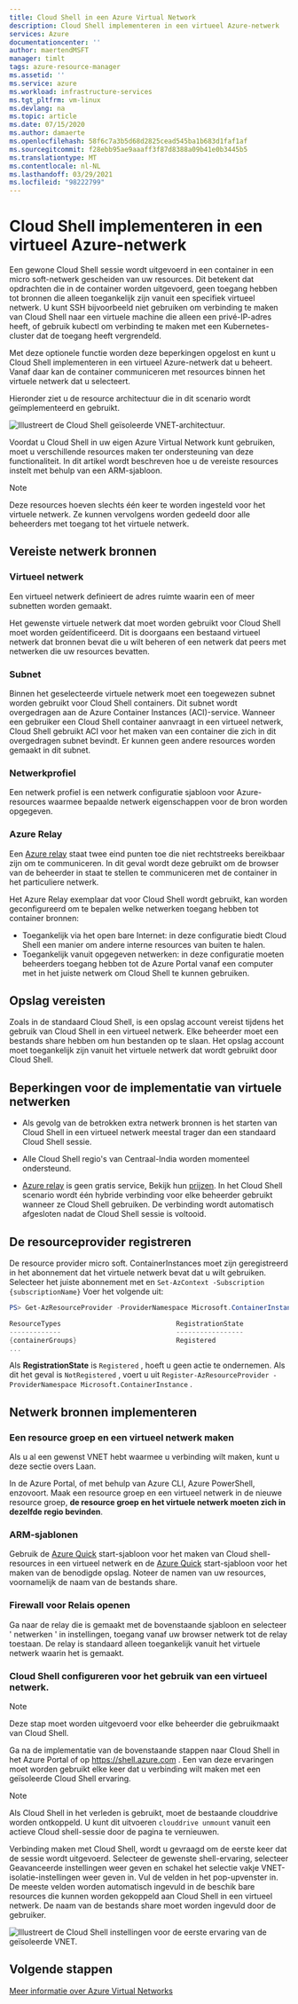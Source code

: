 ```yaml
---
title: Cloud Shell in een Azure Virtual Network
description: Cloud Shell implementeren in een virtueel Azure-netwerk
services: Azure
documentationcenter: ''
author: maertendMSFT
manager: timlt
tags: azure-resource-manager
ms.assetid: ''
ms.service: azure
ms.workload: infrastructure-services
ms.tgt_pltfrm: vm-linux
ms.devlang: na
ms.topic: article
ms.date: 07/15/2020
ms.author: damaerte
ms.openlocfilehash: 58f6c7a3b5d68d2825cead545ba1b683d1faf1af
ms.sourcegitcommit: f28ebb95ae9aaaff3f87d8388a09b41e0b3445b5
ms.translationtype: MT
ms.contentlocale: nl-NL
ms.lasthandoff: 03/29/2021
ms.locfileid: "98222799"
---
```

# <a name="deploy-cloud-shell-into-an-azure-virtual-network"></a>Cloud Shell implementeren in een virtueel Azure-netwerk

Een gewone Cloud Shell sessie wordt uitgevoerd in een container in een micro soft-netwerk gescheiden van uw resources. Dit betekent dat opdrachten die in de container worden uitgevoerd, geen toegang hebben tot bronnen die alleen toegankelijk zijn vanuit een specifiek virtueel netwerk. U kunt SSH bijvoorbeeld niet gebruiken om verbinding te maken van Cloud Shell naar een virtuele machine die alleen een privé-IP-adres heeft, of gebruik kubectl om verbinding te maken met een Kubernetes-cluster dat de toegang heeft vergrendeld. 

Met deze optionele functie worden deze beperkingen opgelost en kunt u Cloud Shell implementeren in een virtueel Azure-netwerk dat u beheert. Vanaf daar kan de container communiceren met resources binnen het virtuele netwerk dat u selecteert.  

Hieronder ziet u de resource architectuur die in dit scenario wordt geïmplementeerd en gebruikt.

![Illustreert de Cloud Shell geïsoleerde VNET-architectuur.](media/private-vnet/data-diagram.png)

Voordat u Cloud Shell in uw eigen Azure Virtual Network kunt gebruiken, moet u verschillende resources maken ter ondersteuning van deze functionaliteit. In dit artikel wordt beschreven hoe u de vereiste resources instelt met behulp van een ARM-sjabloon.

> [!NOTE]
> Deze resources hoeven slechts één keer te worden ingesteld voor het virtuele netwerk. Ze kunnen vervolgens worden gedeeld door alle beheerders met toegang tot het virtuele netwerk.

## <a name="required-network-resources"></a>Vereiste netwerk bronnen

### <a name="virtual-network"></a>Virtueel netwerk
Een virtueel netwerk definieert de adres ruimte waarin een of meer subnetten worden gemaakt.

Het gewenste virtuele netwerk dat moet worden gebruikt voor Cloud Shell moet worden geïdentificeerd. Dit is doorgaans een bestaand virtueel netwerk dat bronnen bevat die u wilt beheren of een netwerk dat peers met netwerken die uw resources bevatten.

### <a name="subnet"></a>Subnet
Binnen het geselecteerde virtuele netwerk moet een toegewezen subnet worden gebruikt voor Cloud Shell containers. Dit subnet wordt overgedragen aan de Azure Container Instances (ACI)-service.  Wanneer een gebruiker een Cloud Shell container aanvraagt in een virtueel netwerk, Cloud Shell gebruikt ACI voor het maken van een container die zich in dit overgedragen subnet bevindt.  Er kunnen geen andere resources worden gemaakt in dit subnet.

### <a name="network-profile"></a>Netwerkprofiel
Een netwerk profiel is een netwerk configuratie sjabloon voor Azure-resources waarmee bepaalde netwerk eigenschappen voor de bron worden opgegeven.

### <a name="azure-relay"></a>Azure Relay
Een [Azure relay](../azure-relay/relay-what-is-it.md) staat twee eind punten toe die niet rechtstreeks bereikbaar zijn om te communiceren. In dit geval wordt deze gebruikt om de browser van de beheerder in staat te stellen te communiceren met de container in het particuliere netwerk.

Het Azure Relay exemplaar dat voor Cloud Shell wordt gebruikt, kan worden geconfigureerd om te bepalen welke netwerken toegang hebben tot container bronnen: 
- Toegankelijk via het open bare Internet: in deze configuratie biedt Cloud Shell een manier om andere interne resources van buiten te halen. 
- Toegankelijk vanuit opgegeven netwerken: in deze configuratie moeten beheerders toegang hebben tot de Azure Portal vanaf een computer met in het juiste netwerk om Cloud Shell te kunnen gebruiken.

## <a name="storage-requirements"></a>Opslag vereisten
Zoals in de standaard Cloud Shell, is een opslag account vereist tijdens het gebruik van Cloud Shell in een virtueel netwerk. Elke beheerder moet een bestands share hebben om hun bestanden op te slaan.  Het opslag account moet toegankelijk zijn vanuit het virtuele netwerk dat wordt gebruikt door Cloud Shell. 

## <a name="virtual-network-deployment-limitations"></a>Beperkingen voor de implementatie van virtuele netwerken
* Als gevolg van de betrokken extra netwerk bronnen is het starten van Cloud Shell in een virtueel netwerk meestal trager dan een standaard Cloud Shell sessie.

* Alle Cloud Shell regio's van Centraal-India worden momenteel ondersteund. 

* [Azure relay](../azure-relay/relay-what-is-it.md) is geen gratis service, Bekijk hun [prijzen](https://azure.microsoft.com/pricing/details/service-bus/). In het Cloud Shell scenario wordt één hybride verbinding voor elke beheerder gebruikt wanneer ze Cloud Shell gebruiken. De verbinding wordt automatisch afgesloten nadat de Cloud Shell sessie is voltooid.

## <a name="register-the-resource-provider"></a>De resourceprovider registreren

De resource provider micro soft. ContainerInstances moet zijn geregistreerd in het abonnement dat het virtuele netwerk bevat dat u wilt gebruiken. Selecteer het juiste abonnement met en `Set-AzContext -Subscription {subscriptionName}` Voer het volgende uit:

```powershell
PS> Get-AzResourceProvider -ProviderNamespace Microsoft.ContainerInstance | select ResourceTypes,RegistrationState

ResourceTypes                             RegistrationState
-------------                             -----------------
{containerGroups}                         Registered
...
```

Als **RegistrationState** is `Registered` , hoeft u geen actie te ondernemen. Als dit het geval is `NotRegistered` , voert u uit `Register-AzResourceProvider -ProviderNamespace Microsoft.ContainerInstance` . 

## <a name="deploy-network-resources"></a>Netwerk bronnen implementeren
 
### <a name="create-a-resource-group-and-virtual-network"></a>Een resource groep en een virtueel netwerk maken
Als u al een gewenst VNET hebt waarmee u verbinding wilt maken, kunt u deze sectie overs Laan.

In de Azure Portal, of met behulp van Azure CLI, Azure PowerShell, enzovoort. Maak een resource groep en een virtueel netwerk in de nieuwe resource groep, **de resource groep en het virtuele netwerk moeten zich in dezelfde regio bevinden**.

### <a name="arm-templates"></a>ARM-sjablonen
Gebruik de [Azure Quick](https://aka.ms/cloudshell/docs/vnet/template) start-sjabloon voor het maken van Cloud shell-resources in een virtueel netwerk en de [Azure Quick](https://aka.ms/cloudshell/docs/vnet/template/storage) start-sjabloon voor het maken van de benodigde opslag. Noteer de namen van uw resources, voornamelijk de naam van de bestands share.

### <a name="open-relay-firewall"></a>Firewall voor Relais openen
Ga naar de relay die is gemaakt met de bovenstaande sjabloon en selecteer ' netwerken ' in instellingen, toegang vanaf uw browser netwerk tot de relay toestaan. De relay is standaard alleen toegankelijk vanuit het virtuele netwerk waarin het is gemaakt. 

### <a name="configuring-cloud-shell-to-use-a-virtual-network"></a>Cloud Shell configureren voor het gebruik van een virtueel netwerk.
> [!NOTE]
> Deze stap moet worden uitgevoerd voor elke beheerder die gebruikmaakt van Cloud Shell.

Ga na de implementatie van de bovenstaande stappen naar Cloud Shell in het Azure Portal of op https://shell.azure.com . Een van deze ervaringen moet worden gebruikt elke keer dat u verbinding wilt maken met een geïsoleerde Cloud Shell ervaring.

> [!NOTE]
> Als Cloud Shell in het verleden is gebruikt, moet de bestaande clouddrive worden ontkoppeld. U kunt dit uitvoeren `clouddrive unmount` vanuit een actieve Cloud shell-sessie door de pagina te vernieuwen.

Verbinding maken met Cloud Shell, wordt u gevraagd om de eerste keer dat de sessie wordt uitgevoerd. Selecteer de gewenste shell-ervaring, selecteer Geavanceerde instellingen weer geven en schakel het selectie vakje VNET-isolatie-instellingen weer geven in. Vul de velden in het pop-upvenster in.  De meeste velden worden automatisch ingevuld in de beschik bare resources die kunnen worden gekoppeld aan Cloud Shell in een virtueel netwerk.  De naam van de bestands share moet worden ingevuld door de gebruiker.


![Illustreert de Cloud Shell instellingen voor de eerste ervaring van de geïsoleerde VNET.](media/private-vnet/vnet-settings.png)

## <a name="next-steps"></a>Volgende stappen
[Meer informatie over Azure Virtual Networks](../virtual-network/virtual-networks-overview.md)
